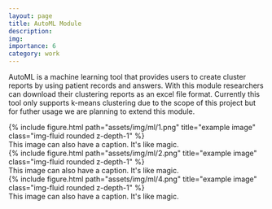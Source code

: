 ```yaml
---
layout: page
title: AutoML Module
description:
img:
importance: 6
category: work
---
```


AutoML is a machine learning tool that provides users to create cluster reports by using patient records and answers. With this module researchers can download their clustering reports as an excel file format. Currently this tool only supports k-means clustering due to the scope of this project but for futher usage we are planning to extend this module.

<div class="row">
    <div class="col-sm mt-3 mt-md-0">
        {% include figure.html path="assets/img/ml/1.png" title="example image" class="img-fluid rounded z-depth-1" %}
    </div>
</div>
<div class="caption">
    This image can also have a caption. It's like magic.
</div>

<div class="row">
    <div class="col-sm mt-3 mt-md-0">
        {% include figure.html path="assets/img/ml/2.png" title="example image" class="img-fluid rounded z-depth-1" %}
    </div>
</div>
<div class="caption">
    This image can also have a caption. It's like magic.
</div>


<div class="row">
    <div class="col-sm mt-3 mt-md-0">
        {% include figure.html path="assets/img/ml/4.png" title="example image" class="img-fluid rounded z-depth-1" %}
    </div>
</div>
<div class="caption">
    This image can also have a caption. It's like magic.
</div>

